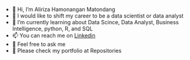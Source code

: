 - 👋 Hi, I’m Aliriza Hamonangan Matondang 
- 🔭 I would like to shift my career to be a data scientist or data analyst
- 🤖 I’m currently learning about Data Scince, Data Analyst, Business Intelligence, python, R, and SQL
- 📫 You can reach me on [Linkedin](https://www.linkedin.com/in/alirizahm/)
- 💬 Feel free to ask me 
- 👀 Please check my portfolio at Repositories

